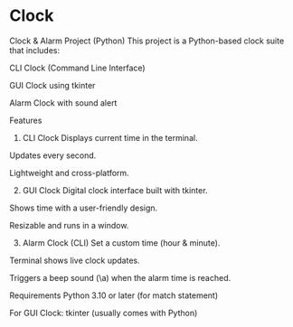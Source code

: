 # Clock
Clock & Alarm Project (Python)
This project is a Python-based clock suite that includes:

CLI Clock (Command Line Interface)

GUI Clock using tkinter

Alarm Clock with sound alert

Features
1. CLI Clock
Displays current time in the terminal.

Updates every second.

Lightweight and cross-platform.

2. GUI Clock
Digital clock interface built with tkinter.

Shows time with a user-friendly design.

Resizable and runs in a window.

3. Alarm Clock (CLI)
Set a custom time (hour & minute).

Terminal shows live clock updates.

Triggers a beep sound (\a) when the alarm time is reached.

Requirements
Python 3.10 or later (for match statement)

For GUI Clock: tkinter (usually comes with Python)
